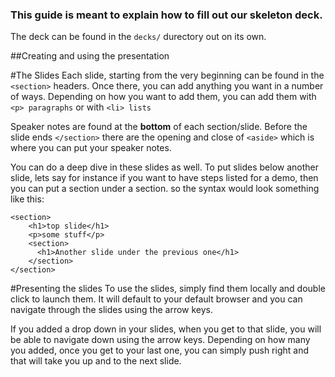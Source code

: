 ### This guide is meant to explain how to fill out our skeleton deck.
The deck can be found in the `decks/` durectory out on its own. 

##Creating and using the presentation

#The Slides
Each slide, starting from the very beginning can be found in the `<section>` headers. Once there, you can add anything you want in a number of ways. Depending on how you want to add them, you can add them with `<p> paragraphs` or with `<li> lists`

Speaker notes are found at the **bottom** of each section/slide. Before the slide ends `</section>` there are the opening and close of `<aside>` which is where you can put your speaker notes.

You can do a deep dive in these slides as well. To put slides below another slide, lets say for instance if you want to have steps listed for a demo, then you can put a section under a section. so the syntax would look something like this:

```
<section>
	<h1>top slide</h1>
    <p>some stuff</p>
    <section>
      <h1>Another slide under the previous one</h1>
    </section>
</section>
```

#Presenting the slides
To use the slides, simply find them locally and double click to launch them. It will default to your default browser and you can navigate through the slides using the arrow keys. 

If you added a drop down in your slides, when you get to that slide, you will be able to navigate down using the arrow keys. Depending on how many you added, once you get to your last one, you can simply push right and that will take you up and to the next slide. 

